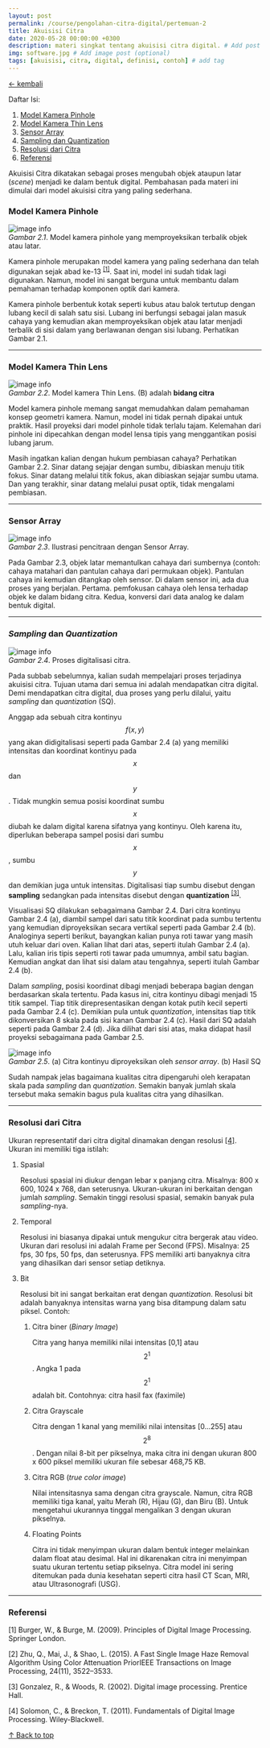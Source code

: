 ```yaml
---
layout: post
permalink: /course/pengolahan-citra-digital/pertemuan-2
title: Akuisisi Citra
date: 2020-05-28 00:00:00 +0300
description: materi singkat tentang akuisisi citra digital. # Add post description (optional)
img: software.jpg # Add image post (optional)
tags: [akuisisi, citra, digital, definisi, contoh] # add tag
---
```


<a href="{{ site.baseurl }}/course/pengolahan-citra-digital">&#8592; kembali</a>

Daftar Isi:
1. [Model Kamera Pinhole](#model-kamera-pinhole)
1. [Model Kamera Thin Lens](#model-kamera-thin-lens)
1. [Sensor Array](#sensor-array)
1. [Sampling dan Quantization](#sampling-dan-quantization)
1. [Resolusi dari Citra](#resolusi-dari-citra)
1. [Referensi](#referensi)

Akuisisi Citra dikatakan sebagai proses mengubah objek ataupun latar (*scene*) menjadi ke dalam bentuk digital. Pembahasan pada materi ini dimulai dari model akuisisi citra yang paling sederhana.  

### Model Kamera Pinhole ###

![image info]({{site_url}}/images/pinhole_camera.png)   
*Gambar 2.1*. Model kamera pinhole yang memproyeksikan terbalik objek atau latar.

Kamera pinhole merupakan model kamera yang paling sederhana dan telah digunakan sejak abad ke-13 <sup>[[1]](#ref1)</sup>. Saat ini, model ini sudah tidak lagi digunakan. Namun, model ini sangat berguna untuk membantu dalam pemahaman terhadap komponen optik dari kamera. 

Kamera pinhole berbentuk kotak seperti kubus atau balok tertutup dengan lubang kecil di salah satu sisi. Lubang ini berfungsi sebagai jalan masuk cahaya yang kemudian akan memproyeksikan objek atau latar menjadi terbalik di sisi dalam yang berlawanan dengan sisi lubang. Perhatikan Gambar 2.1.

---

### Model Kamera Thin Lens ###


![image info]({{site_url}}/images/thin_lens.jpg)   
*Gambar 2.2*. Model kamera Thin Lens. (B) adalah **bidang citra**

Model kamera pinhole memang sangat memudahkan dalam pemahaman konsep geometri kamera. Namun, model ini tidak pernah dipakai untuk praktik. Hasil proyeksi dari model pinhole tidak terlalu tajam. Kelemahan dari pinhole ini dipecahkan dengan model lensa tipis yang menggantikan posisi lubang jarum. 

Masih ingatkan kalian dengan hukum pembiasan cahaya? Perhatikan Gambar 2.2. Sinar datang sejajar dengan sumbu, dibiaskan menuju titik fokus. Sinar datang melalui titik fokus, akan dibiaskan sejajar sumbu utama. Dan yang terakhir, sinar datang melalui pusat optik, tidak mengalami pembiasan. 

---

### Sensor Array ###

![image info]({{site_url}}/images/imaging.png)   
*Gambar 2.3*. Ilustrasi pencitraan dengan Sensor Array.

Pada Gambar 2.3, objek latar memantulkan cahaya dari sumbernya (contoh: cahaya matahari dan pantulan cahaya dari permukaan objek). Pantulan cahaya ini kemudian ditangkap oleh sensor. Di dalam sensor ini, ada dua proses yang berjalan. Pertama. pemfokusan cahaya oleh lensa terhadap objek ke dalam bidang citra. Kedua, konversi dari data analog ke dalam bentuk digital.

---

### *Sampling* dan *Quantization* ###

![image info]({{site_url}}/images/sampling_quantization.jpg)   
*Gambar 2.4*. Proses digitalisasi citra.


Pada subbab sebelumnya, kalian sudah mempelajari proses terjadinya akuisisi citra. Tujuan utama dari semua ini adalah mendapatkan citra digital. Demi mendapatkan citra digital, dua proses yang perlu dilalui, yaitu *sampling* dan *quantization* (SQ). 

Anggap ada sebuah citra kontinyu $$ f(x,y) $$ yang akan didigitalisasi seperti pada Gambar 2.4 (a) yang memiliki intensitas dan koordinat kontinyu pada $$ x $$ dan $$ y $$. Tidak mungkin semua posisi koordinat sumbu $$ x $$ diubah ke dalam digital karena sifatnya yang kontinyu. Oleh karena itu, diperlukan beberapa sampel posisi dari sumbu $$ x $$, sumbu $$ y $$ dan demikian juga untuk intensitas. Digitalisasi tiap sumbu disebut dengan **sampling** sedangkan pada intensitas disebut dengan **quantization** <sup>[[3]](#ref3)</sup>. 

Visualisasi SQ dilakukan sebagaimana Gambar 2.4. Dari citra kontinyu Gambar 2.4 (a), diambil sampel dari satu titik koordinat pada sumbu tertentu yang kemudian diproyeksikan secara vertikal seperti pada Gambar 2.4 (b). Analoginya seperti berikut, bayangkan kalian punya roti tawar yang masih utuh keluar dari oven. Kalian lihat dari atas, seperti itulah Gambar 2.4 (a). Lalu, kalian iris tipis seperti roti tawar pada umumnya, ambil satu bagian. Kemudian angkat dan lihat sisi dalam atau tengahnya, seperti itulah Gambar 2.4 (b). 

Dalam *sampling*, posisi koordinat dibagi menjadi beberapa bagian dengan berdasarkan skala tertentu. Pada kasus ini, citra kontinyu dibagi menjadi 15 titik sampel. Tiap titik direpresentasikan dengan kotak putih kecil seperti pada Gambar 2.4 (c). Demikian pula untuk *quantization*, intensitas tiap titik dikonversikan 8 skala pada sisi kanan Gambar 2.4 (c). Hasil dari SQ adalah seperti pada Gambar 2.4 (d). Jika dilihat dari sisi atas, maka didapat hasil proyeksi sebagaimana pada Gambar 2.5. 

![image info]({{site_url}}/images/sampling_quantization_projected.jpg)   
*Gambar 2.5*. (a) Citra kontinyu diproyeksikan oleh *sensor array*. (b) Hasil SQ

Sudah nampak jelas bagaimana kualitas citra dipengaruhi oleh kerapatan skala pada *sampling* dan *quantization*. Semakin banyak jumlah skala tersebut maka semakin bagus pula kualitas citra yang dihasilkan.


---

### Resolusi dari Citra ###

Ukuran representatif dari citra digital dinamakan dengan resolusi [[4]](#ref4). Ukuran ini memiliki tiga istilah:

   1. Spasial

      Resolusi spasial ini diukur dengan lebar x panjang citra. Misalnya: 800 x 600, 1024 x 768, dan seterusnya. Ukuran-ukuran ini berkaitan dengan jumlah *sampling*. Semakin tinggi resolusi spasial, semakin banyak pula *sampling*-nya.

   1. Temporal

      Resolusi ini biasanya dipakai untuk mengukur citra bergerak atau video. Ukuran dari resolusi ini adalah Frame per Second (FPS). Misalnya: 25 fps, 30 fps, 50 fps, dan seterusnya. FPS memiliki arti banyaknya citra yang dihasilkan dari sensor setiap detiknya.

   1. Bit

      Resolusi bit ini sangat berkaitan erat dengan *quantization*. Resolusi bit adalah banyaknya intensitas warna yang bisa ditampung dalam satu piksel. Contoh:
      
      1. Citra biner (*Binary Image*)

         Citra yang hanya memiliki nilai intensitas [0,1] atau $$ 2^1 $$. Angka 1 pada $$ 2^1 $$ adalah bit. Contohnya: citra hasil fax (faximile)

      1. Citra Grayscale

         Citra dengan 1 kanal yang memiliki nilai intensitas [0...255] atau $$ 2^8 $$. Dengan nilai 8-bit per pikselnya, maka citra ini dengan ukuran 800 x 600 piksel memiliki ukuran file sebesar 468,75 KB.

      1. Citra RGB (*true color image*)

         Nilai intensitasnya sama dengan citra grayscale. Namun, citra RGB memiliki tiga kanal, yaitu Merah (R), Hijau (G), dan Biru (B). Untuk mengetahui ukurannya tinggal mengalikan 3 dengan ukuran pikselnya.

      1. Floating Points

         Citra ini tidak menyimpan ukuran dalam bentuk integer melainkan dalam float atau desimal. Hal ini dikarenakan citra ini menyimpan suatu ukuran tertentu setiap pikselnya. Citra model ini sering ditemukan pada dunia kesehatan seperti citra hasil CT Scan, MRI, atau Ultrasonografi (USG).    

      

---

### Referensi ###


   <a id="ref1">[1]</a> Burger, W., & Burge, M. (2009). Principles of Digital Image Processing. Springer London.

   <a id="ref2">[2]</a> Zhu, Q., Mai, J., & Shao, L. (2015). A Fast Single Image Haze Removal Algorithm Using Color Attenuation PriorIEEE Transactions on Image Processing, 24(11), 3522–3533.

   <a id="ref3">[3]</a> Gonzalez, R., & Woods, R. (2002). Digital image processing. Prentice Hall.

   <a id="ref4">[4]</a> Solomon, C., & Breckon, T. (2011). Fundamentals of Digital Image Processing. Wiley-Blackwell.



<a href="#top">&#8593; Back to top</a>


